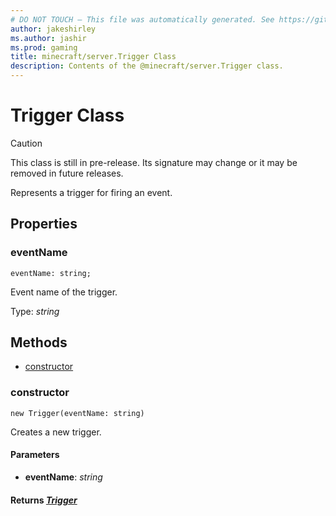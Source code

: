 ```yaml
---
# DO NOT TOUCH — This file was automatically generated. See https://github.com/mojang/minecraftapidocsgenerator to modify descriptions, examples, etc.
author: jakeshirley
ms.author: jashir
ms.prod: gaming
title: minecraft/server.Trigger Class
description: Contents of the @minecraft/server.Trigger class.
---
```

# Trigger Class

> [!CAUTION]
> This class is still in pre-release.  Its signature may change or it may be removed in future releases.

Represents a trigger for firing an event.

## Properties

### **eventName**
`eventName: string;`

Event name of the trigger.

Type: *string*

## Methods
- [constructor](#constructor)

### **constructor**
`
new Trigger(eventName: string)
`

Creates a new trigger.

#### **Parameters**
- **eventName**: *string*

#### **Returns** [*Trigger*](Trigger.md)
